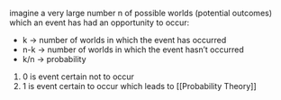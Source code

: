 imagine a very large number n of possible worlds (potential outcomes) which an event has had an opportunity to occur:
- k → number of worlds in which the event has occurred
- n-k → number of worlds in which the event hasn’t occurred
- k/n → probability

1. 0 is event certain not to occur
2. 1 is event certain to occur
which leads to [[Probability Theory]]